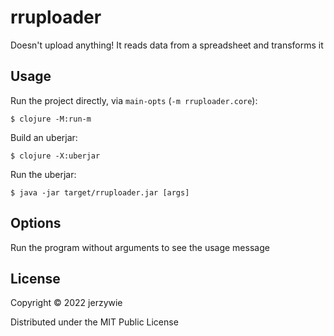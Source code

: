 # rruploader


Doesn't upload anything! It reads data from a spreadsheet and transforms it

## Usage

Run the project directly, via `main-opts` (`-m rruploader.core`):

    $ clojure -M:run-m
    
Build an uberjar:

    $ clojure -X:uberjar
    
Run the uberjar:

    $ java -jar target/rruploader.jar [args]

## Options

Run the program without arguments to see the usage message

## License

Copyright © 2022 jerzywie 

Distributed under the MIT Public License
